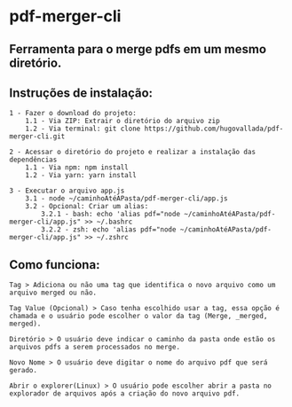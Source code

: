 # pdf-merger-cli

## Ferramenta para o merge pdfs em um mesmo diretório.

## Instruções de instalação:

    1 - Fazer o download do projeto:
        1.1 - Via ZIP: Extrair o diretório do arquivo zip
        1.2 - Via terminal: git clone https://github.com/hugovallada/pdf-merger-cli.git

    2 - Acessar o diretório do projeto e realizar a instalação das dependências
        1.1 - Via npm: npm install
        1.2 - Via yarn: yarn install

    3 - Executar o arquivo app.js
        3.1 - node ~/caminhoAtéAPasta/pdf-merger-cli/app.js
        3.2 - Opcional: Criar um alias:
            3.2.1 - bash: echo 'alias pdf="node ~/caminhoAtéAPasta/pdf-merger-cli/app.js" >> ~/.bashrc
            3.2.2 - zsh: echo 'alias pdf="node ~/caminhoAtéAPasta/pdf-merger-cli/app.js" >> ~/.zshrc

## Como funciona:

    Tag > Adiciona ou não uma tag que identifica o novo arquivo como um arquivo merged ou não.

    Tag Value (Opcional) > Caso tenha escolhido usar a tag, essa opção é chamada e o usuário pode escolher o valor da tag (Merge, _merged, merged).

    Diretório > O usuário deve indicar o caminho da pasta onde estão os arquivos pdfs a serem processados no merge.

    Novo Nome > O usuário deve digitar o nome do arquivo pdf que será gerado.

    Abrir o explorer(Linux) > O usuário pode escolher abrir a pasta no explorador de arquivos após a criação do novo arquivo pdf.

